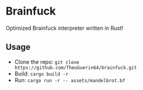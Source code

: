 # Brainfuck
Optimized Brainfuck interpreter written in Rust!

## Usage
 - Clone the repo: `git clone https://github.com/TheoGuerin64/brainfuck.git`
 - Build: `cargo build -r`
 - Run: `cargo run -r -- assets/mandelbrot.bf`
